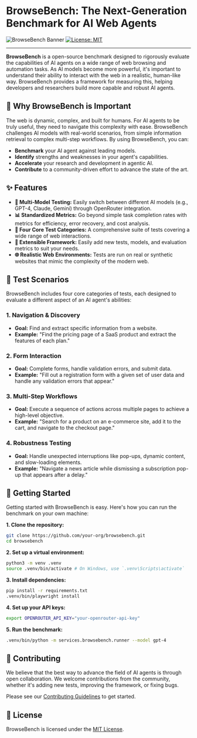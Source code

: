 # BrowseBench: The Next-Generation Benchmark for AI Web Agents

![BrowseBench Banner](https://your-image-url-here.com/banner.png) <!-- Replace with a real banner -->
[![License: MIT](https://img.shields.io/badge/License-MIT-yellow.svg)](https://opensource.org/licenses/MIT)

---

**BrowseBench** is a open-source benchmark designed to rigorously evaluate the capabilities of AI agents on a wide range of web browsing and automation tasks. As AI models become more powerful, it's important to understand their ability to interact with the web in a realistic, human-like way. BrowseBench provides a framework for measuring this, helping developers and researchers build more capable and robust AI agents.

## 🚀 Why BrowseBench is Important

The web is dynamic, complex, and built for humans. For AI agents to be truly useful, they need to navigate this complexity with ease. BrowseBench challenges AI models with real-world scenarios, from simple information retrieval to complex multi-step workflows. By using BrowseBench, you can:

- **Benchmark** your AI agent against leading models.
- **Identify** strengths and weaknesses in your agent's capabilities.
- **Accelerate** your research and development in agentic AI.
- **Contribute** to a community-driven effort to advance the state of the art.

## ✨ Features

- **🤖 Multi-Model Testing:** Easily switch between different AI models (e.g., GPT-4, Claude, Gemini) through OpenRouter integration.
- **📊 Standardized Metrics:** Go beyond simple task completion rates with metrics for efficiency, error recovery, and cost analysis.
- **🧩 Four Core Test Categories:** A comprehensive suite of tests covering a wide range of web interactions.
- **🔧 Extensible Framework:** Easily add new tests, models, and evaluation metrics to suit your needs.
- **🌐 Realistic Web Environments:** Tests are run on real or synthetic websites that mimic the complexity of the modern web.

## 🧪 Test Scenarios

BrowseBench includes four core categories of tests, each designed to evaluate a different aspect of an AI agent's abilities:

### 1. Navigation & Discovery

- **Goal:** Find and extract specific information from a website.
- **Example:** "Find the pricing page of a SaaS product and extract the features of each plan."

### 2. Form Interaction

- **Goal:** Complete forms, handle validation errors, and submit data.
- **Example:** "Fill out a registration form with a given set of user data and handle any validation errors that appear."

### 3. Multi-Step Workflows

- **Goal:** Execute a sequence of actions across multiple pages to achieve a high-level objective.
- **Example:** "Search for a product on an e-commerce site, add it to the cart, and navigate to the checkout page."

### 4. Robustness Testing

- **Goal:** Handle unexpected interruptions like pop-ups, dynamic content, and slow-loading elements.
- **Example:** "Navigate a news article while dismissing a subscription pop-up that appears after a delay."

## 🏁 Getting Started

Getting started with BrowseBench is easy. Here's how you can run the benchmark on your own machine:

**1. Clone the repository:**

```bash
git clone https://github.com/your-org/browsebench.git
cd browsebench
```

**2. Set up a virtual environment:**

```bash
python3 -m venv .venv
source .venv/bin/activate # On Windows, use `.venv\Scripts\activate`
```

**3. Install dependencies:**

```bash
pip install -r requirements.txt
.venv/bin/playwright install
```

**4. Set up your API keys:**

```bash
export OPENROUTER_API_KEY="your-openrouter-api-key"
```

**5. Run the benchmark:**

```bash
.venv/bin/python -m services.browsebench.runner --model gpt-4
```

## 🤝 Contributing

We believe that the best way to advance the field of AI agents is through open collaboration. We welcome contributions from the community, whether it's adding new tests, improving the framework, or fixing bugs.

Please see our [Contributing Guidelines](CONTRIBUTING.md) to get started.

## 📄 License

BrowseBench is licensed under the [MIT License](LICENSE).
